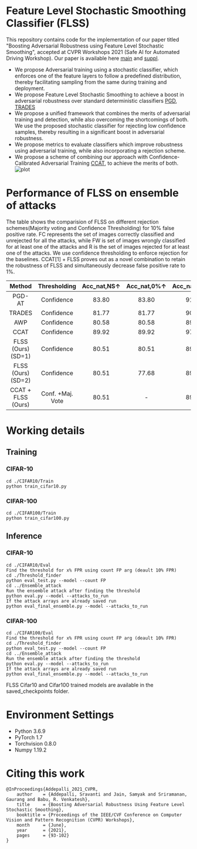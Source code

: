 # Feature Level Stochastic Smoothing Classifier (FLSS)
This repository contains code for the implementation of our paper titled "Boosting Adversarial Robustness using Feature Level Stochastic Smoothing", accepted at CVPR Workshops 2021 (Safe AI for Automated Driving Workshop). Our paper is available here [main](https://openaccess.thecvf.com/content/CVPR2021W/SAIAD/papers/Addepalli_Boosting_Adversarial_Robustness_Using_Feature_Level_Stochastic_Smoothing_CVPRW_2021_paper.pdf) and [suppl](https://openaccess.thecvf.com/content/CVPR2021W/SAIAD/supplemental/Addepalli_Boosting_Adversarial_Robustness_CVPRW_2021_supplemental.pdf).

* We propose Adversarial training using a stochastic classifier, which enforces one of the feature layers to follow a predefined distribution, thereby facilitating sampling from the same during training and deployment.
* We propose Feature Level Stochastic Smoothing to achieve a boost in adversarial robustness over standard deterministic classifiers [PGD](https://arxiv.org/abs/1706.06083),  [TRADES](https://arxiv.org/abs/1901.08573)
* We propose a unified framework that combines the merits of adversarial training and detection, while also overcoming the shortcomings of both. We use the proposed stochastic classifier for rejecting low confidence samples, thereby resulting in a significant boost in adversarial robustness.
* We propose metrics to evaluate classifiers which improve robustness using adversarial training, while also incorporating a rejection scheme.
* We propose a scheme of combining our approach with Confidence-Calibrated Adversarial Training [CCAT](https://arxiv.org/abs/1910.06259), to achieve the merits of both.
![plot](./network_arch.jpg)

# Performance of FLSS on ensemble of attacks
The table shows the comparision of FLSS on different rejection schemes(Majority voting and Confidence Thresholding) for 10% false positive rate. FC represents the set of images correctly classified and unrejected for all the attacks, while FW is set of images wrongly classified for at least one of the attacks and R is the set of images rejected for at least one of the attacks. We use confidence thresholding to enforce rejection for the baselines. CCAT[1] + FLSS proves out as a novel combination to retain the robustness of FLSS and simultaneously decrease false positive rate to 1%.

 Method     | Thresholding | Acc_nat,NS↑ | Acc_nat,0%↑ | Acc_nat,10%↑ | Acc_adv,NS↑ | Acc_adv,0%↑ | Acc_adv,10%↑ | FC↑  | FW↓ |  R
 :--------------: | :--------: | :-----: | :----:| :----: | :----:| :---:| :---:| :----:|:----:|:----:
 PGD-AT | Confidence | 83.80  | 83.80 | 91.93 | 49.07 | 49.07 | 51.15 | 43.99 | 42.00 | 44.19 
 TRADES | Confidence | 81.77  | 81.77 | 90.26 | 49.43 | 49.43 | 51.85 | 44.13 | 40.97 | 44.34
 AWP | Confidence | 80.58  | 80.58 | 89.14 | 49.80 | 49.80 | 53.01 | 44.06 | 39.05 | 44.01
 CCAT | Confidence | 89.92  | 89.92 | 97.52 | 0.00 | 0.00 | 0.00 | 0.00 | 8.52 | 100.00
 FLSS (Ours) (SD=1) | Confidence | 80.51  | 80.51 | 89.10 | 50.64 | 50.64 | 54.06 | 42.28 | 35.84 | 42.18
 FLSS (Ours) (SD=2) | Confidence | 80.51  | 77.68 | 89.63 | 50.64 | 51.00 | 56.16 | 43.16 | 33.69 | 47.42
 CCAT + FLSS (Ours) | Conf. +Maj. Vote | 80.51  | - | 89.10 | 50.64 | - | 56.16 | 43.16 | 33.69 | 47.42
 
# Working  details
## Training
### CIFAR-10 
```
cd ./CIFAR10/Train
python train_cifar10.py
```
### CIFAR-100 
```
cd ./CIFAR100/Train
python train_cifar100.py
```

## Inference
### CIFAR-10 
```
cd ./CIFAR10/Eval
Find the threshold for x% FPR using count FP arg (deault 10% FPR)
cd ./Threshold_finder
python eval_test.py --model --count FP
cd ../Ensemble_attack
Run the ensemble attack after finding the threshold
python eval.py --model --attacks_to_run
If the attack arrays are already saved run 
python eval_final_ensemble.py --model --attacks_to_run
```
### CIFAR-100 
```
cd ./CIFAR100/Eval
Find the threshold for x% FPR using count FP arg (deault 10% FPR)
cd ./Threshold_finder
python eval_test.py --model --count FP
cd ../Ensemble_attack
Run the ensemble attack after finding the threshold
python eval.py --model --attacks_to_run
If the attack arrays are already saved run 
python eval_final_ensemble.py --model --attacks_to_run
```
FLSS Cifar10 and Cifar100 trained models are available in the saved_checkpoints folder.
# Environment Settings 
* Python 3.6.9
* PyTorch 1.7
* Torchvision 0.8.0
* Numpy 1.19.2
# Citing this work
```
@InProceedings{Addepalli_2021_CVPR,
    author    = {Addepalli, Sravanti and Jain, Samyak and Sriramanan, Gaurang and Babu, R. Venkatesh},
    title     = {Boosting Adversarial Robustness Using Feature Level Stochastic Smoothing},
    booktitle = {Proceedings of the IEEE/CVF Conference on Computer Vision and Pattern Recognition (CVPR) Workshops},
    month     = {June},
    year      = {2021},
    pages     = {93-102}
}
